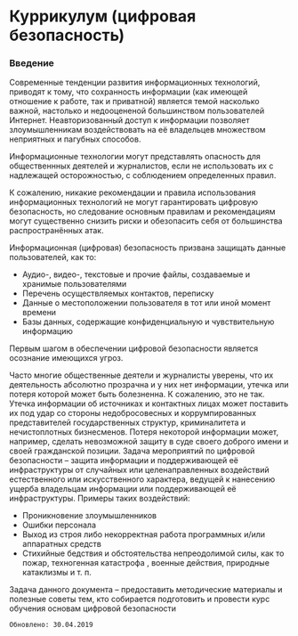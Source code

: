 # Куррикулум (цифровая безопасность)


### Введение
Современные тенденции развития информационных технологий, приводят к тому, что
сохранность информации (как имеющей отношение к работе, так и приватной)
является темой насколько важной, настолько и недооцененой большинством
пользователей Интернет. Неавторизованный доступ к информации позволяет
злоумышленникам воздействовать на её владельцев множеством неприятных и
пагубных способов.

Информационные технологии могут представлять опасность для общественнных
деятелей и журналистов, если не использовать их с надлежащей осторожностью, с
соблюдением определенных правил.

К сожалению, никакие рекомендации и правила использования информационных
технологий не могут гарантировать цифровую безопасность, но следование основным
правилам и рекомендациям могут существенно снизить риски и обезопасить себя от
большинства распространённых атак.

Информационная (цифровая) безопасность призвана защищать данные
пользователей, как то:
* Аудио-, видео-, текстовые и прочие файлы, создаваемые и хранимые
пользователями
* Перечень осуществляемых контактов, переписку
* Данные о местоположении пользователя в тот или иной момент времени
* Базы данных, содержащие конфиденциальную и чувствительную информацию

Первым шагом в обеспечении цифровой безопасности является осознание
имеющихся угроз.

Часто многие общественные деятели и журналисты уверены, что их деятельность
абсолютно прозрачна и у них нет информации, утечка или потеря которой может быть
болезненна. К сожалению, это не так. Утечка информации об источниках и контактных
лицах может поставить их под удар со стороны недобросовесных и коррумпированных
представителей государственных структур, криминалитета и нечистоплотных
бизнесменов. Потеря некоторой информации может, например, сделать невозможной
защиту в суде своего доброго имени и своей гражданской позиции.
Задача мероприятий по цифровой безопасности – защита информации и
поддерживающей её инфраструктуры от случайных или целенаправленных
воздействий естественного или искусственного характера, ведущей к нанесению
ущерба владельцам информации или поддерживающей её инфраструктуры.
Примеры таких воздействий:

* Проникновение злоумышленников
* Ошибки персонала
* Выход из строя либо некорректная работа программных и/или аппаратных
средств
* Стихийные бедствия и обстоятельства непреодолимой силы, как то пожар,
техногенная катастрофа , военные действия, природные катаклизмы и т. п.

Задача данного документа – предоставить методические материалы и полезные
советы тем, кто собирается подготовить и провести курс обучения основам цифровой
безопасности

`Обновлено: 30.04.2019`
